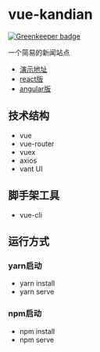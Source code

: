 # vue-kandian 

[![Greenkeeper badge](https://badges.greenkeeper.io/yhlben/vue-kandian.svg)](https://greenkeeper.io/)

一个简易的新闻站点

* [演示地址](http://yinhengli.com)
* [react版](https://github.com/yhlben/react-kandian)
* [angular版](https://github.com/yhlben/angular-kandian)

## 技术结构

- vue
- vue-router
- vuex
- axios
- vant UI

## 脚手架工具

- vue-cli

## 运行方式

### yarn启动

- yarn install
- yarn serve  

### npm启动

- npm install
- npm serve
  
